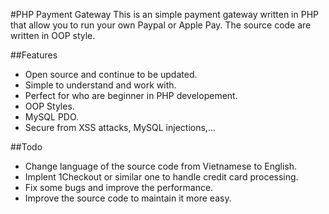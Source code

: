 #PHP Payment Gateway
This is an simple payment gateway written in PHP that allow you to run your own Paypal or Apple Pay. The source code are written in OOP style.

##Features
- Open source and continue to be updated.
- Simple to understand and work with.
- Perfect for who are beginner in PHP developement.
- OOP Styles.
- MySQL PDO.
- Secure from XSS attacks, MySQL injections,...

##Todo
- Change language of the source code from Vietnamese to English.
- Implent 1Checkout or similar one to handle credit card processing.
- Fix some bugs and improve the performance.
- Improve the source code to maintain it more easy.
